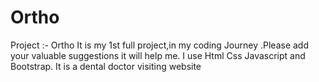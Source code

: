 # Ortho
Project :- Ortho It is my 1st full project,in my coding Journey .Please add your valuable suggestions it will help me. I use Html Css Javascript and Bootstrap. It is a dental doctor visiting website
